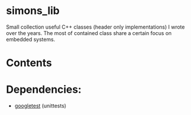 # simons_lib
Small collection useful C++ classes (header only implementations) I wrote over the years.
The most of contained class share a certain focus on embedded systems.

# Contents

# Dependencies:
- [googletest](https://github.com/google/googletest) (unittests) 
